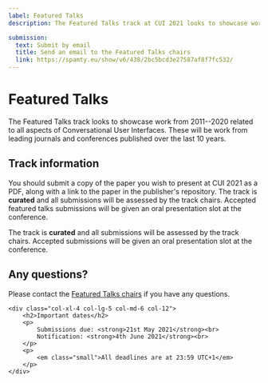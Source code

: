 ```yaml
---
label: Featured Talks
description: The Featured Talks track at CUI 2021 looks to showcase work from 2011--2020 related to all aspects of Conversational User Interfaces.

submission:
  text: Submit by email
  title: Send an email to the Featured Talks chairs
  link: https://spamty.eu/show/v6/438/2bc5bcd3e27587af8f7fc532/
---
```


# Featured Talks

The Featured Talks track looks to showcase work from 2011--2020 related to all aspects of Conversational User Interfaces. These will be work from leading journals and conferences published over the last 10 years. 

<div class="row">
	<div class="col-xl-8 col-lg-7 col-md-6 col-12">
		<h2>Track information</h2>
		<p>
			You should submit a copy of the paper you wish to present at CUI 2021 as a PDF, along with a link to the paper in the publisher's repository. The track is <strong>curated</strong> and all submissions will be assessed by the track chairs. Accepted featured talks submissions will be given an oral presentation slot at the conference.
		</p>
		<p>
			 The track is <strong>curated</strong> and all submissions will be assessed by the track chairs. Accepted submissions will be given an oral presentation slot at the conference.
		</p>
		<h2>Any questions?</h2>
		<p>
			Please contact the <a href="https://spamty.eu/show/v6/438/2bc5bcd3e27587af8f7fc532/" title="Retrieve the email address for the Featured Talks chairs">Featured Talks chairs</a> if you have any questions.
		</p>
	</div>

	<div class="col-xl-4 col-lg-5 col-md-6 col-12">
		<h2>Important dates</h2>
		<p>
			Submissions due: <strong>21st May 2021</strong><br>
			Notification: <strong>4th June 2021</strong><br>
		</p>
		<p>
			<em class="small">All deadlines are at 23:59 UTC+1</em>
		</p>
	</div>
</div>